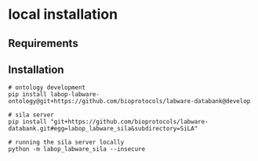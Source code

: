 # local installation

## Requirements

## Installation

    # ontology development
    pip install labop-labware-ontology@git+https://github.com/bioprotocols/labware-databank@develop

    # sila server
    pip install "git+https://github.com/bioprotocols/labware-databank.git#egg=labop_labware_sila&subdirectory=SiLA"
    
    # running the sila server locally
    python -m labop_labware_sila --insecure
